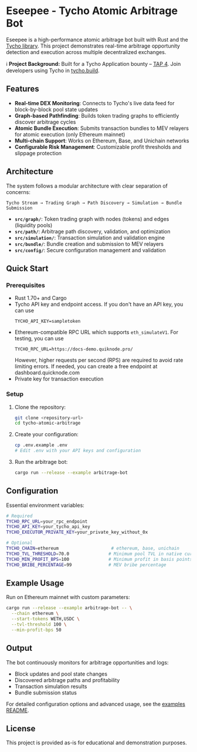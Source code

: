 # Eseepee - Tycho Atomic Arbitrage Bot

Eseepee is a high-performance atomic arbitrage bot built with Rust and the [Tycho library](https://docs.propellerheads.xyz/tycho). This project demonstrates real-time arbitrage opportunity detection and execution across multiple decentralized exchanges.

ℹ️ **Project Background:** Built for a Tycho Application bounty – [TAP 4](https://github.com/propeller-heads/tycho-x/blob/main/TAP-4.md). Join developers using Tycho in [tycho.build](https://t.me/+B4CNQwv7dgIyYTJl). 

## Features

- **Real-time DEX Monitoring**: Connects to Tycho's live data feed for block-by-block pool state updates
- **Graph-based Pathfinding**: Builds token trading graphs to efficiently discover arbitrage cycles
- **Atomic Bundle Execution**: Submits transaction bundles to MEV relayers for atomic execution (only Ethereum mainnet)
- **Multi-chain Support**: Works on Ethereum, Base, and Unichain networks
- **Configurable Risk Management**: Customizable profit thresholds and slippage protection

## Architecture

The system follows a modular architecture with clear separation of concerns:

```
Tycho Stream → Trading Graph → Path Discovery → Simulation → Bundle Submission
```

- **`src/graph/`**: Token trading graph with nodes (tokens) and edges (liquidity pools)
- **`src/path/`**: Arbitrage path discovery, validation, and optimization
- **`src/simulation/`**: Transaction simulation and validation engine
- **`src/bundle/`**: Bundle creation and submission to MEV relayers
- **`src/config/`**: Secure configuration management and validation

## Quick Start

### Prerequisites

- Rust 1.70+ and Cargo
- Tycho API key and endpoint access. If you don't have an API key, you can use
  ```
  TYCHO_API_KEY=sampletoken
  ```
- Ethereum-compatible RPC URL which supports `eth_simulateV1`. For testing, you can use  
  ```
  TYCHO_RPC_URL=https://docs-demo.quiknode.pro/
  ```
  However, higher requests per second (RPS) are required to avoid rate limiting errors. If needed, you can create a free endpoint at dashboard.quicknode.com
- Private key for transaction execution

### Setup

1. Clone the repository:
   ```bash
   git clone <repository-url>
   cd tycho-atomic-arbitrage
   ```

2. Create your configuration:
   ```bash
   cp .env.example .env
   # Edit .env with your API keys and configuration
   ```

3. Run the arbitrage bot:
   ```bash
   cargo run --release --example arbitrage-bot
   ```

## Configuration

Essential environment variables:

```bash
# Required
TYCHO_RPC_URL=your_rpc_endpoint
TYCHO_API_KEY=your_tycho_api_key
TYCHO_EXECUTOR_PRIVATE_KEY=your_private_key_without_0x

# Optional
TYCHO_CHAIN=ethereum                    # ethereum, base, unichain
TYCHO_TVL_THRESHOLD=70.0               # Minimum pool TVL in native currency
TYCHO_MIN_PROFIT_BPS=100               # Minimum profit in basis points
TYCHO_BRIBE_PERCENTAGE=99              # MEV bribe percentage
```

## Example Usage

Run on Ethereum mainnet with custom parameters:
```bash
cargo run --release --example arbitrage-bot -- \
  --chain ethereum \
  --start-tokens WETH,USDC \
  --tvl-threshold 100 \
  --min-profit-bps 50
```

## Output

The bot continuously monitors for arbitrage opportunities and logs:
- Block updates and pool state changes
- Discovered arbitrage paths and profitability
- Transaction simulation results
- Bundle submission status

For detailed configuration options and advanced usage, see the [examples README](examples/arbitrage-bot/README.md).

## License

This project is provided as-is for educational and demonstration purposes.
